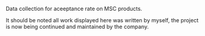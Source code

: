 Data collection for aceeptance rate on MSC products.

It should be noted all work displayed here was written by myself, the project is now being continued and maintained by the company.
